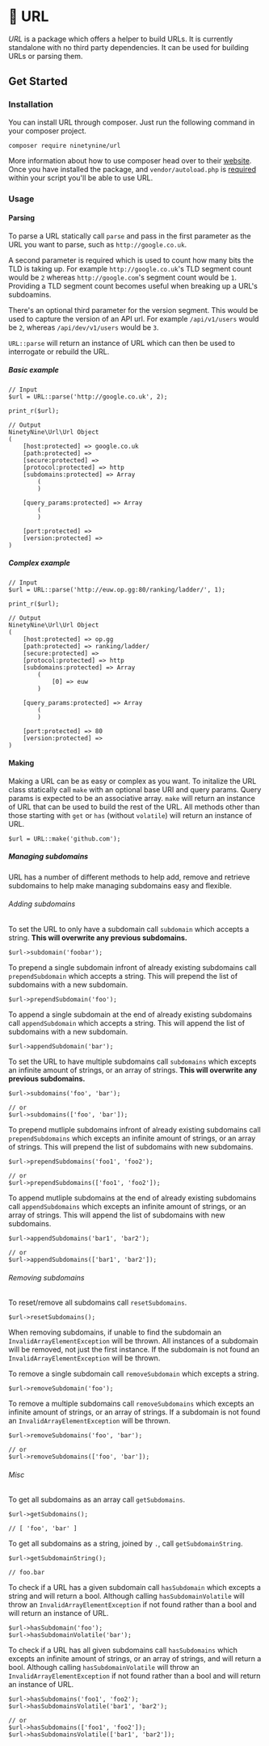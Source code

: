 # :link: URL

_URL_ is a package which offers a helper to build URLs. It is currently standalone with no third party dependencies. It can be used for building URLs or parsing them.

## Get Started

### Installation

You can install URL through composer. Just run the following command in your composer project.

```
composer require ninetynine/url
```

More information about how to use composer head over to their [website](composers). Once you have installed the package, and `vendor/autoload.php` is [required](http://php.net/manual/en/function.require-once.php) within your script you'll be able to use URL.

### Usage

#### Parsing

To parse a URL statically call `parse` and pass in the first parameter as the URL you want to parse, such as `http://google.co.uk`. 

A second parameter is required which is used to count how many bits the TLD is taking up. For example `http://google.co.uk`'s TLD segment count would be `2` whereas `http://google.com`'s segment count would be `1`. Providing a TLD segment count becomes useful when breaking up a URL's subdoamins.

There's an optional third parameter for the version segment. This would be used to capture the version of an API url. For example `/api/v1/users` would be `2`, whereas `/api/dev/v1/users` would be `3`.

`URL::parse` will return an instance of URL which can then be used to interrogate or rebuild the URL.

##### Basic example
```
// Input
$url = URL::parse('http://google.co.uk', 2);

print_r($url);

// Output
NinetyNine\Url\Url Object
(
    [host:protected] => google.co.uk
    [path:protected] => 
    [secure:protected] => 
    [protocol:protected] => http
    [subdomains:protected] => Array
        (
        )

    [query_params:protected] => Array
        (
        )

    [port:protected] => 
    [version:protected] => 
)
```

##### Complex example
```
// Input
$url = URL::parse('http://euw.op.gg:80/ranking/ladder/', 1);

print_r($url);

// Output
NinetyNine\Url\Url Object
(
    [host:protected] => op.gg
    [path:protected] => ranking/ladder/
    [secure:protected] => 
    [protocol:protected] => http
    [subdomains:protected] => Array
        (
            [0] => euw
        )

    [query_params:protected] => Array
        (
        )

    [port:protected] => 80
    [version:protected] => 
)
```

#### Making

Making a URL can be as easy or complex as you want. To initalize the URL class statically call `make` with an optional base URI and query params. Query params is expected to be an associative array. `make` will return an instance of URL that can be used to build the rest of the URL. All methods other than those starting with `get` or `has` (without `volatile`) will return an instance of URL.

```
$url = URL::make('github.com');
```

##### Managing subdomains

URL has a number of different methods to help add, remove and retrieve subdomains to help make managing subdomains easy and flexible.

###### Adding subdomains

To set the URL to only have a subdomain call `subdomain` which accepts a string. **This will overwrite any previous subdomains.**
```
$url->subdomain('foobar');
```

To prepend a single subdomain infront of already existing subdomains call `prependSubdomain` which accepts a string. This will prepend the list of subdomains with a new subdomain.
```
$url->prependSubdomain('foo');
```

To append a single subdomain at the end of already existing subdomains call `appendSubdomain` which accepts a string. This will append the list of subdomains with a new subdomain.
```
$url->appendSubdomain('bar');
```

To set the URL to have multiple subdomains call `subdomains` which excepts an infinite amount of strings, or an array of strings. **This will overwrite any previous subdomains.**
```
$url->subdomains('foo', 'bar');

// or
$url->subdomains(['foo', 'bar']);
```

To prepend mutliple subdomains infront of already existing subdomains call `prependSubdomains` which excepts an infinite amount of strings, or an array of strings. This will prepend the list of subdomains with new subdomains.
```
$url->prependSubdomains('foo1', 'foo2');

// or
$url->prependSubdomains(['foo1', 'foo2']);
```

To append mutliple subdomains at the end of already existing subdomains call `appendSubdomains` which excepts an infinite amount of strings, or an array of strings. This will append the list of subdomains with new subdomains.
```
$url->appendSubdomains('bar1', 'bar2');

// or
$url->appendSubdomains(['bar1', 'bar2']);
```

###### Removing subdomains

To reset/remove all subdomains call `resetSubdomains`.
```
$url->resetSubdomains();
```

When removing subdomains, if unable to find the subdomain an `InvalidArrayElementException` will be thrown. All instances of a subdomain will be removed, not just the first instance. If the subdomain is not found an `InvalidArrayElementException` will be thrown.

To remove a single subdomain call `removeSubdomain` which excepts a string. 
```
$url->removeSubdomain('foo');
```

To remove a multiple subdomains call `removeSubdomains` which excepts an infinite amount of strings, or an array of strings. If a subdomain is not found an `InvalidArrayElementException` will be thrown.
```
$url->removeSubdomains('foo', 'bar');

// or
$url->removeSubdomains(['foo', 'bar']);
```

###### Misc

To get all subdomains as an array call `getSubdomains`.
```
$url->getSubdomains();

// [ 'foo', 'bar' ]
```

To get all subdomains as a string, joined by `.`, call `getSubdomainString`.
```
$url->getSubdomainString();

// foo.bar
```

To check if a URL has a given subdomain call `hasSubdomain` which excepts a string and will return a bool. Although calling `hasSubdomainVolatile` will throw an `InvalidArrayElementException` if not found rather than a bool and will return an instance of URL.
```
$url->hasSubdomain('foo');
$url->hasSubdomainVolatile('bar');
```

To check if a URL has all given subdomains call `hasSubdomains` which excepts an infinite amount of strings, or an array of strings, and will return a bool. Although calling `hasSubdomainVolatile` will throw an `InvalidArrayElementException` if not found rather than a bool and will return an instance of URL.
```
$url->hasSubdomains('foo1', 'foo2');
$url->hasSubdomainsVolatile('bar1', 'bar2');

// or
$url->hasSubdomains(['foo1', 'foo2']);
$url->hasSubdomainsVolatile(['bar1', 'bar2']);
```

